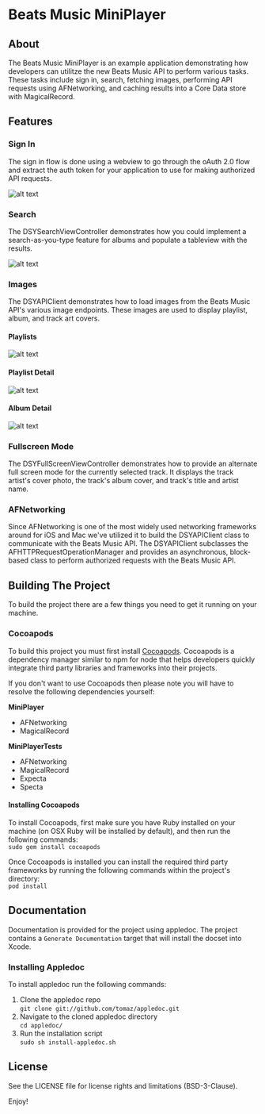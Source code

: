 # Beats Music MiniPlayer

## About
The Beats Music MiniPlayer is an example application demonstrating how developers can utilitze the new Beats Music API to perform various tasks. These tasks include sign in, search, fetching images, performing API requests using AFNetworking, and caching results into a Core Data store with MagicalRecord.

## Features

### Sign In
The sign in flow is done using a webview to go through the oAuth 2.0 flow and extract the auth token for your application to use for making authorized API requests.

![alt text](https://res.cloudinary.com/drvibcm45/image/upload/v1525466949/login_q5was2.png)

### Search
The DSYSearchViewController demonstrates how you could implement a search-as-you-type feature for albums and populate a tableview with the results.

![alt text](https://res.cloudinary.com/drvibcm45/image/upload/v1525466949/search_jhhqhb.png)

### Images
The DSYAPIClient demonstrates how to load images from the Beats Music API's various image endpoints. These images are used to display playlist, album, and track art covers. 

#### Playlists
![alt text](https://res.cloudinary.com/drvibcm45/image/upload/v1525466949/playlists_rjk7bi.png)

#### Playlist Detail
![alt text](https://res.cloudinary.com/drvibcm45/image/upload/v1525466949/playlist_detail_c1kjbg.png)

#### Album Detail
![alt text](https://res.cloudinary.com/drvibcm45/image/upload/v1525466949/album-detail_x2tuww.png)

### Fullscreen Mode
The DSYFullScreenViewController demonstrates how to provide an alternate full screen mode for the currently selected track. It displays the track artist's cover photo, the track's album cover, and track's title and artist name.

### AFNetworking
Since AFNetworking is one of the most widely used networking frameworks around for iOS and Mac we've utilized it to build the DSYAPIClient class to communicate with the Beats Music API. The DSYAPIClient subclasses the AFHTTPRequestOperationManager and provides an asynchronous, block-based class to perform authorized requests with the Beats Music API.

## Building The Project
To build the project there are a few things you need to get it running on your machine.

### Cocoapods
To build this project you must first install [Cocoapods](http://cocoapods.org/). Cocoapods is a dependency manager similar to npm for node that helps developers quickly integrate third party libraries and frameworks into their projects.

If you don't want to use Cocoapods then please note you will have to resolve the following dependencies yourself:

**MiniPlayer**

- AFNetworking
- MagicalRecord

**MiniPlayerTests**

- AFNetworking
- MagicalRecord
- Expecta
- Specta


#### Installing Cocoapods
To install Cocoapods, first make sure you have Ruby installed on your machine (on OSX Ruby will be installed by default), and then run the following commands:<br>
```sudo gem install cocoapods```

Once Cocoapods is installed you can install the required third party frameworks by running the following commands within the project's directory:<br>
```pod install```

## Documentation
Documentation is provided for the project using appledoc.  The project contains a `Generate Documentation` target that will install the docset into Xcode.

### Installing Appledoc
To install appledoc run the following commands:<br>

1. Clone the appledoc repo <br>
```git clone git://github.com/tomaz/appledoc.git```
2. Navigate to the cloned appledoc directory<br>
```cd appledoc/```
3. Run the installation script<br>
```sudo sh install-appledoc.sh```

## License

See the LICENSE file for license rights and limitations (BSD-3-Clause).

Enjoy!
